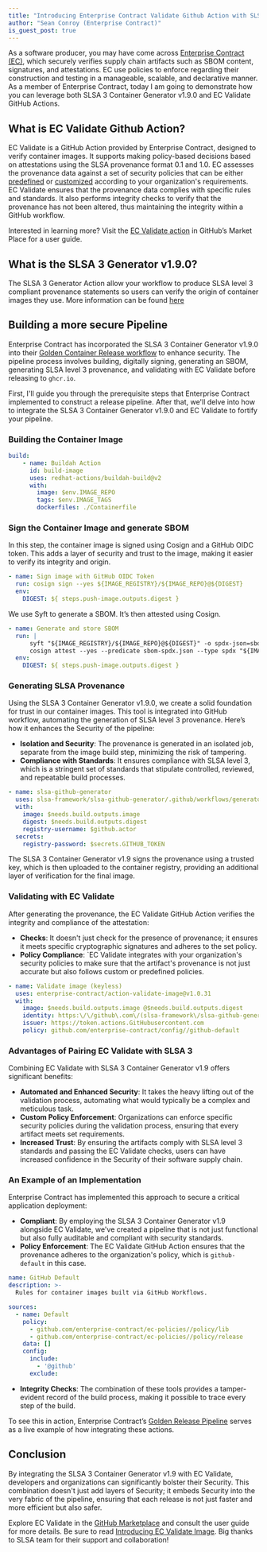 ```yaml
---
title: "Introducing Enterprise Contract Validate Github Action with SLSA 3 Container Generator v1.9"
author: "Sean Conroy (Enterprise Contract)"
is_guest_post: true
---
```


As a software producer, you may have come across [Enterprise Contract (EC)](https://enterprisecontract.dev), which securely verifies supply chain artifacts such as SBOM content, signatures, and attestations. EC use policies to enforce regarding their construction and testing in a manageable, scalable, and declarative manner. As a member of Enterprise Contract, today I am going to demonstrate how you can leverage both SLSA 3 Container Generator v1.9.0 and EC Validate GitHub Actions.

## What is EC Validate Github Action?
EC Validate is a GitHub Action provided by Enterprise Contract, designed to verify container images. It supports making policy-based decisions based on attestations using the SLSA provenance format 0.1 and 1.0. EC assesses the provenance data against a set of security policies that can be either [predefined](https://github.com/enterprise-contract/config#enterprise-contract-configuration-files) or [customized](https://enterprisecontract.dev/docs/ec-cli/main/configuration.html#_including_and_excluding_rules) according to your organization's requirements. EC Validate ensures that the provenance data complies with specific rules and standards. It also performs integrity checks to verify that the provenance has not been altered, thus maintaining the integrity within a GitHub workflow.

Interested in learning more? Visit the [EC Validate action](https://github.com/marketplace/actions/ec-validate) in GitHub’s Market Place for a user guide.

## What is the SLSA 3 Generator v1.9.0?
 The SLSA 3 Generator Action allow your workflow to produce SLSA level 3 compliant provenance statements so users can verify the origin of container images they use. More information can be found [here](https://slsa.dev/blog/2023/02/slsa-github-workflows-container-ga)

## Building a more secure Pipeline

Enterprise Contract has incorporated the SLSA 3 Container Generator v1.9.0 into their [Golden Container Release workflow](https://github.com/enterprise-contract/golden-container/blob/main/.github/workflows/release.yaml) to enhance security. The pipeline process involves building, digitally signing, generating an SBOM, generating SLSA level 3 provenance, and validating with EC Validate before releasing to `ghcr.io`.

First, I'll guide you through the prerequisite steps that Enterprise Contract implemented to construct a release pipeline. After that, we'll delve into how to integrate the SLSA 3 Container Generator v1.9.0 and EC Validate to fortify your pipeline.  
### Building the Container Image
```yaml
build:
    - name: Buildah Action
      id: build-image
      uses: redhat-actions/buildah-build@v2
      with:
        image: $env.IMAGE_REPO
        tags: $env.IMAGE_TAGS
        dockerfiles: ./Containerfile
```
### Sign the Container Image and generate SBOM
In this step, the container image is signed using Cosign and a GitHub OIDC token. This adds a layer of security and trust to the image, making it easier to verify its integrity and origin.

```yaml
- name: Sign image with GitHub OIDC Token
  run: cosign sign --yes ${IMAGE_REGISTRY}/${IMAGE_REPO}@${DIGEST}
  env:
    DIGEST: ${ steps.push-image.outputs.digest }
```
We use Syft to generate a SBOM. It’s then attested using Cosign.
```yaml
- name: Generate and store SBOM
  run: |
      syft "${IMAGE_REGISTRY}/${IMAGE_REPO}@${DIGEST}" -o spdx-json=sbom-spdx.json
      cosign attest --yes --predicate sbom-spdx.json --type spdx "${IMAGE_REGISTRY}/${IMAGE_REPO}@${DIGEST}"
  env:
    DIGEST: ${ steps.push-image.outputs.digest }
```

### Generating SLSA Provenance
Using the SLSA 3 Container Generator v1.9.0, we create a solid foundation for trust in our container images. This tool is integrated into GitHub workflow, automating the generation of SLSA level 3 provenance. Here’s how it enhances the Security of the pipeline:

- **Isolation and Security**: The provenance is generated in an isolated job, separate from the image build step, minimizing the risk of tampering.
- **Compliance with Standards**: It ensures compliance with SLSA level 3, which is a stringent set of standards that stipulate controlled, reviewed, and repeatable build processes.

```yaml
- name: slsa-github-generator
  uses: slsa-framework/slsa-github-generator/.github/workflows/generator_container_slsa3.yml@v1.9.0 
  with:
    image: $needs.build.outputs.image
    digest: $needs.build.outputs.digest
    registry-username: $github.actor
  secrets:
    registry-password: $secrets.GITHUB_TOKEN
```
The SLSA 3 Container Generator v1.9 signs the provenance using a trusted key, which is then uploaded to the container registry, providing an additional layer of verification for the final image. 


### Validating with EC Validate
After generating the provenance, the EC Validate GitHub Action verifies the integrity and compliance of the attestation:

- **Checks**: It doesn't just check for the presence of provenance; it ensures it meets specific cryptographic signatures and adheres to the set policy.
- **Policy Compliance**: `EC Validate integrates with your organization's security policies to make sure that the artifact's provenance is not just accurate but also follows custom or predefined policies.

```yaml
- name: Validate image (keyless)
  uses: enterprise-contract/action-validate-image@v1.0.31 
  with:
    image: $needs.build.outputs.image @$needs.build.outputs.digest
    identity: https:\/\/github\.com\/(slsa-framework\/slsa-github-generator|$github.repository_owner\/$ github.event.repository.name)\/
    issuer: https://token.actions.GitHubusercontent.com
    policy: github.com/enterprise-contract/config//github-default
```

### Advantages of Pairing EC Validate with SLSA 3

Combining EC Validate with SLSA 3 Container Generator v1.9 offers significant benefits:

- **Automated and Enhanced Security**: It takes the heavy lifting out of the validation process, automating what would typically be a complex and meticulous task.
- **Custom Policy Enforcement**: Organizations can enforce specific security policies during the validation process, ensuring that every artifact meets set requirements.
- **Increased Trust**: By ensuring the artifacts comply with SLSA level 3 standards and passing the EC Validate checks, users can have increased confidence in the Security of their software supply chain.

### An Example of an Implementation

Enterprise Contract has implemented this approach to secure a critical application deployment:

- **Compliant**: By employing the SLSA 3 Container Generator v1.9 alongside EC Validate, we've created a pipeline that is not just functional but also fully auditable and compliant with security standards. 
- **Policy Enforcement**: The EC Validate GitHub Action ensures that the provenance adheres to the organization's policy, which is `github-default` in this case. 
```yaml
name: GitHub Default
description: >-
  Rules for container images built via GitHub Workflows.

sources:
  - name: Default
    policy:
      - github.com/enterprise-contract/ec-policies//policy/lib
      - github.com/enterprise-contract/ec-policies//policy/release
    data: []
    config:
      include:
        - '@github'
      exclude:

```
- **Integrity Checks**: The combination of these tools provides a tamper-evident record of the build process, making it possible to trace every step of the build.

To see this in action, Enterprise Contract’s [Golden Release Pipeline](https://github.com/enterprise-contract/golden-container/blob/main/.github/workflows/release.yaml) serves as a live example of how integrating these actions.

## Conclusion

By integrating the SLSA 3 Container Generator v1.9 with EC Validate, developers and organizations can significantly bolster their Security. This combination doesn't just add layers of Security; it embeds Security into the very fabric of the pipeline, ensuring that each release is not just faster and more efficient but also safer.

Explore EC Validate in the [GitHub Marketplace](https://github.com/marketplace/actions/ec-validate) and consult the user guide for more details. Be sure to read [Introducing EC Validate Image](https://enterprisecontract.dev/posts/introducing-action-validate-image/). Big thanks to SLSA team for their support and collaboration!